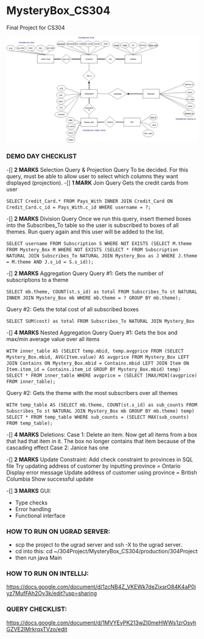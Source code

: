 # MysteryBox_CS304
Final Project for CS304

![ER Diagram](https://github.com/hdengg/MysteryBox_CS304/blob/master/MysteryBoxRevised.jpg)

### DEMO DAY CHECKLIST 
-[] **2 MARKS** Selection Query & Projection Query 
To be decided. For this query, must be able to allow user to select which columns they want displayed (projection). 
-[] **1 MARK** Join Query 
Gets the credit cards from user 
```
SELECT Credit_Card.* FROM Pays_With INNER JOIN Credit_Card ON Credit_Card.c_id = Pays_With.c_id WHERE username = ?;
```
-[] **2 MARKS** Division Query 
Once we run this query, insert themed boxes into the Subscribes_To table so the user is subscribed to boxes of all themes. Run query again and this user will be added to the list. 
```
SELECT username FROM Subscription S WHERE NOT EXISTS (SELECT M.theme FROM Mystery_Box M WHERE NOT EXISTS (SELECT * FROM Subscription NATURAL JOIN Subscribes_To NATURAL JOIN Mystery_Box as J WHERE J.theme = M.theme AND J.s_id = S.s_id));
```
-[] **2 MARKS** Aggregation Query 
Query #1: Gets the number of subscriptions to a theme
```
SELECT mb.theme, COUNT(st.s_id) as total FROM Subscribes_To st NATURAL INNER JOIN Mystery_Box mb WHERE mb.theme = ? GROUP BY mb.theme);
```
Query #2: Gets the total cost of all subscribed boxes 
```
SELECT SUM(cost) as total FROM Subscribes_To NATURAL JOIN Mystery_Box
```
-[] **4 MARKS** Nested Aggregation Query 
Query #1: Gets the box and max/min average value over all items 
```
WITH inner_table AS (SELECT temp.mbid, temp.avgprice FROM (SELECT Mystery_Box.mbid, AVG(Item.value) AS avgprice FROM Mystery_Box LEFT JOIN Contains ON Mystery_Box.mbid = Contains.mbid LEFT JOIN Item ON Item.item_id = Contains.item_id GROUP BY Mystery_Box.mbid) temp) SELECT * FROM inner_table WHERE avgprice = (SELECT [MAX/MIN](avgprice) FROM inner_table);
```
Query #2: Gets the theme with the most subscribers over all themes 
``` 
WITH temp_table AS (SELECT mb.theme, COUNT(st.s_id) as sub_counts FROM Subscribes_To st NATURAL JOIN Mystery_Box mb GROUP BY mb.theme) temp) SELECT * FROM temp_table WHERE sub_counts = (SELECT MAX(sub_counts) FROM temp_table);
```
-[] **4 MARKS** Deletions: 
Case 1: Delete an item. Now get all items from a box that had that item in it. The box no longer contains that item because of the cascading effect
Case 2: Janice has one

-[] **2 MARKS** Update Constraint: 
Add check constraint to provinces in SQL file 
Try updating address of customer by inputting province = Ontario 
Display error message 
Update address of customer using province = British Columbia 
Show successful update 

-[] **3 MARKS** GUI: 
- Type checks 
- Error handling 
- Functional interface 

### HOW TO RUN ON UGRAD SERVER:
- scp the project to the ugrad server and ssh -X to the ugrad server.
- cd into this: cd ~/304Project/MysteryBox_CS304/production/304Project
- then run java Main 

### HOW TO RUN ON INTELLIJ:
https://docs.google.com/document/d/1zcNB4Z_VKEWk7deZixsrO84K4aP0jyz7MufFAh2Ov3k/edit?usp=sharing

### QUERY CHECKLIST:
https://docs.google.com/document/d/1MVYEyPK213wZI0meHWWs1zrOsyhGZVE2lMrkrqxTVzo/edit
